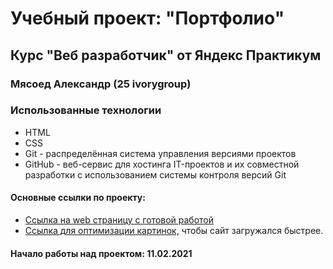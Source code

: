 # Учебный проект: "Портфолио"

## Курс "Веб разработчик" от Яндекс Практикум

### Мясоед Александр (25 ivorygroup)

### Использованные технологии
* HTML
* CSS
* Git - распределённая система управления версиями проектов
* GitHub - веб-сервис для хостинга IT-проектов и их совместной разработки с использованием системы контроля версий Git

#### Основные ссылки по проекту:
* [Ссылка на web страницу с готовой работой](https://myasoedas.github.io/Portfolio-my-first-steps/)
* [Ссылка для оптимизации картинок,](https://tinypng.com/) чтобы сайт загружался быстрее.

#### Начало работы над проектом: 11.02.2021
